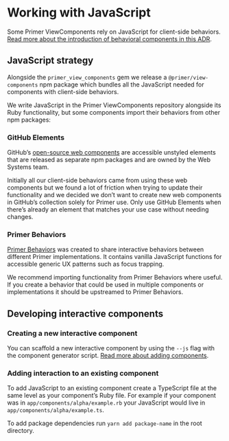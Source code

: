 # Working with JavaScript

Some Primer ViewComponents rely on JavaScript for client-side behaviors. [Read more about the introduction of behavioral components in this ADR](https://github.com/primer/view_components/blob/main/adr/0250-developing-and-publishing-clientside-behaviours.md).

## JavaScript strategy

Alongside the `primer_view_components` gem we release a `@primer/view-components` npm package which bundles all the JavaScript needed for components with client-side behaviors.

We write JavaScript in the Primer ViewComponents repository alongside its Ruby functionality, but some components import their behaviors from other npm packages:

### GitHub Elements

GitHub’s [open-source web components](https://github.com/github/github-elements) are accessible unstyled elements that are released as separate npm packages and are owned by the Web Systems team.

Initially all our client-side behaviors came from using these web components but we found a lot of friction when trying to update their functionality and we decided we don’t want to create new web components in GitHub’s collection solely for Primer use. Only use GitHub Elements when there’s already an element that matches your use case without needing changes.

### Primer Behaviors

[Primer Behaviors](https://github.com/primer/behaviors) was created to share interactive behaviors between different Primer implementations. It contains vanilla JavaScript functions for accessible generic UX patterns such as focus trapping.

We recommend importing functionality from Primer Behaviors where useful. If you create a behavior that could be used in multiple components or implementations it should be upstreamed to Primer Behaviors.

## Developing interactive components

### Creating a new interactive component

You can scaffold a new interactive component by using the `--js` flag with the component generator script. [Read more about adding components](./adding-components.md#process-for-adding-a-component).

### Adding interaction to an existing component

To add JavaScript to an existing component create a TypeScript file at the same level as your component’s Ruby file. For example if your component was in `app/components/alpha/example.rb` your JavaScript would live in `app/components/alpha/example.ts`.

To add package dependencies run `yarn add package-name` in the root directory.
